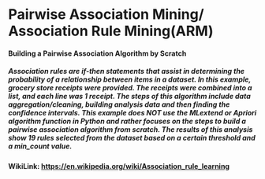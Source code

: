 # Pairwise Association Mining/ Association Rule Mining(ARM)

#### Building a Pairwise Association Algorithm by Scratch

##### Association rules are if-then statements that assist in determining the probability of a relationship between items in a dataset. In this example, grocery store receipts were provided. The receipts were combined into a list, and each line was 1 receipt. The steps of this algorithm include data aggregation/cleaning, building analysis data and then finding the confidence intervals. This example does NOT use the MLextend or Apriori algorithm function in Python and rather focuses on the steps to build a pairwise association algorithm from scratch. The results of this analysis show 19 rules selected from the dataset based on a certain threshold and a min_count value. 





#### WikiLink: https://en.wikipedia.org/wiki/Association_rule_learning
